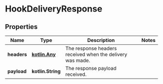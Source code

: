 
# HookDeliveryResponse

## Properties
Name | Type | Description | Notes
------------ | ------------- | ------------- | -------------
**headers** | [**kotlin.Any**](.md) | The response headers received when the delivery was made. | 
**payload** | **kotlin.String** | The response payload received. | 



